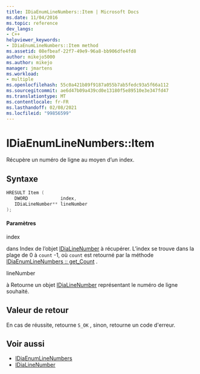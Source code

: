```yaml
---
title: IDiaEnumLineNumbers::Item | Microsoft Docs
ms.date: 11/04/2016
ms.topic: reference
dev_langs:
- C++
helpviewer_keywords:
- IDiaEnumLineNumbers::Item method
ms.assetid: 08efbeaf-22f7-49e9-96a8-bb906dfe4fd8
author: mikejo5000
ms.author: mikejo
manager: jmartens
ms.workload:
- multiple
ms.openlocfilehash: 55c0a421b89f9187a055b7ab5fedc93a5f66a112
ms.sourcegitcommit: ae6d47b09a439cd0e13180f5e89510e3e347fd47
ms.translationtype: MT
ms.contentlocale: fr-FR
ms.lasthandoff: 02/08/2021
ms.locfileid: "99856599"
---
```

# <a name="idiaenumlinenumbersitem"></a>IDiaEnumLineNumbers::Item
Récupère un numéro de ligne au moyen d’un index.

## <a name="syntax"></a>Syntaxe

```C++
HRESULT Item ( 
   DWORD            index,
   IDiaLineNumber** lineNumber
);
```

#### <a name="parameters"></a>Paramètres
 index

dans Index de l’objet [IDiaLineNumber](../../debugger/debug-interface-access/idialinenumber.md) à récupérer. L’index se trouve dans la plage de 0 à `count` -1, où `count` est retourné par la méthode [IDiaEnumLineNumbers :: get_Count](../../debugger/debug-interface-access/idiaenumlinenumbers-get-count.md) .

 lineNumber

à Retourne un objet [IDiaLineNumber](../../debugger/debug-interface-access/idialinenumber.md) représentant le numéro de ligne souhaité.

## <a name="return-value"></a>Valeur de retour
 En cas de réussite, retourne `S_OK` , sinon, retourne un code d'erreur.

## <a name="see-also"></a>Voir aussi
- [IDiaEnumLineNumbers](../../debugger/debug-interface-access/idiaenumlinenumbers.md)
- [IDiaLineNumber](../../debugger/debug-interface-access/idialinenumber.md)